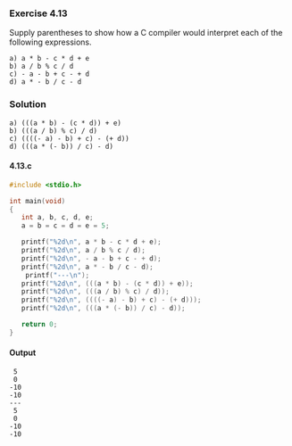 ### Exercise 4.13
Supply parentheses to show how a C compiler would interpret each of the following expressions.
```
a) a * b - c * d + e
b) a / b % c / d
c) - a - b + c - + d
d) a * - b / c - d
```
### Solution
```
a) (((a * b) - (c * d)) + e)
b) (((a / b) % c) / d)
c) ((((- a) - b) + c) - (+ d))
d) (((a * (- b)) / c) - d)
```
#### 4.13.c
```c
#include <stdio.h>

int main(void)
{
   int a, b, c, d, e;
   a = b = c = d = e = 5;

   printf("%2d\n", a * b - c * d + e);
   printf("%2d\n", a / b % c / d);
   printf("%2d\n", - a - b + c - + d);
   printf("%2d\n", a * - b / c - d);
	printf("---\n");
   printf("%2d\n", (((a * b) - (c * d)) + e));
   printf("%2d\n", (((a / b) % c) / d));
   printf("%2d\n", ((((- a) - b) + c) - (+ d)));
   printf("%2d\n", (((a * (- b)) / c) - d));

   return 0;
}
```
#### Output
```
 5
 0
-10
-10
---
 5
 0
-10
-10
```
